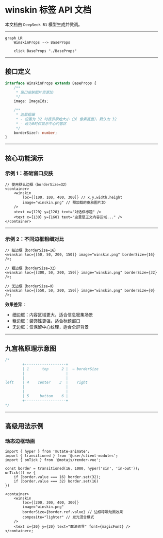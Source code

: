 # winskin 标签 API 文档

本文档由 `DeepSeek R1` 模型生成并微调。

---

```mermaid
graph LR
    WinskinProps --> BaseProps

    click BaseProps "./BaseProps"
```

---

## 接口定义

```typescript
interface WinskinProps extends BaseProps {
    /**
     * 窗口皮肤图片资源ID
     */
    image: ImageIds;

    /**
     * 边框粗细
     * - 设置为 32 时表示原始大小（16 像素宽度），默认为 32
     * - 设为0时仅显示中心内容区
     */
    borderSize?: number;
}
```

---

## 核心功能演示

### 示例 1：基础窗口皮肤

```tsx
// 使用默认边框（borderSize=32）
<container>
    <winskin
        loc={[100, 100, 400, 300]} // x,y,width,height
        image="winskin.png" // 预加载的皮肤图片ID
    />
    <text x={120} y={120} text="对话框标题" />
    <text x={130} y={160} text="这里是正文内容区域..." />
</container>
```

---

### 示例 2：不同边框粗细对比

```tsx
// 细边框（borderSize=16）
<winskin loc={[50, 50, 200, 150]} image="winskin.png" borderSize={16} />;

// 粗边框（borderSize=32）
<winskin loc={[300, 50, 200, 150]} image="winskin.png" borderSize={32} />;

// 无边框（borderSize=0）
<winskin loc={[550, 50, 200, 150]} image="winskin.png" borderSize={0} />;
```

**效果差异**：

-   细边框：内容区域更大，适合信息密集场景
-   粗边框：装饰性更强，适合标题窗口
-   无边框：仅保留中心纹理，适合全屏背景

---

## 九宫格原理示意图

```typescript
/*
        +-------------------+
        | 1      top      2 |  ← borderSize
        |                   |
        |                   |
left    | 4    center    3  |    right
        |                   |
        |                   |
        | 5     bottom    6 |
        +-------------------+
*/
```

---

## 高级用法示例

### 动态边框动画

```tsx
import { hyper } from 'mutate-animate';
import { transitioned } from '@user/client-modules';
import { onTick } from '@motajs/render-vue';

const border = transitioned(16, 1000, hyper('sin', 'in-out'));
onTick(() => {
    if (border.value === 16) border.set(32);
    if (border.value === 32) border.set(16)
})

<container>
    <winskin
        loc={[200, 300, 400, 300]}
        image="winskin.png"
        borderSize={border.ref.value} // 边框呼吸动画效果
        composite="lighter" // 发光混合模式
    />
    <text x={20} y={20} text="魔法结界" font={magicFont} />
</container>;
```
